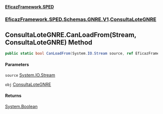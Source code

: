 #### [EficazFramework.SPED](EficazFrameworkSPED.md 'EficazFramework SPED')
### [EficazFramework.SPED.Schemas.GNRE.V1](EficazFramework.SPED.Schemas.GNRE.V1.md 'EficazFramework.SPED.Schemas.GNRE.V1').[ConsultaLoteGNRE](EficazFramework.SPED.Schemas.GNRE.V1/ConsultaLoteGNRE.md 'EficazFramework.SPED.Schemas.GNRE.V1.ConsultaLoteGNRE')

## ConsultaLoteGNRE.CanLoadFrom(Stream, ConsultaLoteGNRE) Method

```csharp
public static bool CanLoadFrom(System.IO.Stream source, ref EficazFramework.SPED.Schemas.GNRE.V1.ConsultaLoteGNRE obj);
```
#### Parameters

<a name='EficazFramework.SPED.Schemas.GNRE.V1.ConsultaLoteGNRE.CanLoadFrom(System.IO.Stream,EficazFramework.SPED.Schemas.GNRE.V1.ConsultaLoteGNRE).source'></a>

`source` [System.IO.Stream](https://docs.microsoft.com/en-us/dotnet/api/System.IO.Stream 'System.IO.Stream')

<a name='EficazFramework.SPED.Schemas.GNRE.V1.ConsultaLoteGNRE.CanLoadFrom(System.IO.Stream,EficazFramework.SPED.Schemas.GNRE.V1.ConsultaLoteGNRE).obj'></a>

`obj` [ConsultaLoteGNRE](EficazFramework.SPED.Schemas.GNRE.V1/ConsultaLoteGNRE.md 'EficazFramework.SPED.Schemas.GNRE.V1.ConsultaLoteGNRE')

#### Returns
[System.Boolean](https://docs.microsoft.com/en-us/dotnet/api/System.Boolean 'System.Boolean')